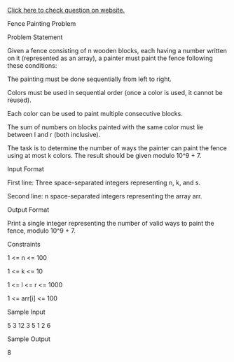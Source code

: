[Click here to check question on website.](https://www.hackerearth.com/problem/algorithm/painters-partition/)

Fence Painting Problem

Problem Statement

Given a fence consisting of n wooden blocks, each having a number written on it (represented as an array), a painter must paint the fence following these conditions:

The painting must be done sequentially from left to right.

Colors must be used in sequential order (once a color is used, it cannot be reused).

Each color can be used to paint multiple consecutive blocks.

The sum of numbers on blocks painted with the same color must lie between l and r (both inclusive).

The task is to determine the number of ways the painter can paint the fence using at most k colors. The result should be given modulo 10^9 + 7.

Input Format

First line: Three space-separated integers representing n, k, and s.

Second line: n space-separated integers representing the array arr.

Output Format

Print a single integer representing the number of valid ways to paint the fence, modulo 10^9 + 7.

Constraints

1 <= n <= 100

1 <= k <= 10

1 <= l <= r <= 1000

1 <= arr[i] <= 100

Sample Input

5 3 12
3 5 1 2 6

Sample Output

8